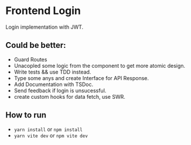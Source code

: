 # Frontend Login

Login implementation with JWT.

## Could be better: 

- Guard Routes
- Unacopled some logic from the component to get more atomic design.
- Write tests && use TDD instead.
- Type some anys and create Interface for API Response.
- Add Documentation with TSDoc.
- Send feedback if login is unsucessful.
- create custom hooks for data fetch, use SWR.

## How to run

- `yarn install` or `npm install`
- `yarn vite dev` or `npm vite dev`
